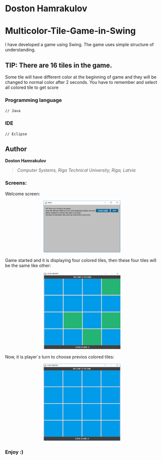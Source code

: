 # Doston Hamrakulov

# Multicolor-Tile-Game-in-Swing

I have developed a game using Swing. The game uses simple structure of understanding.


## TIP: There are 16 tiles in the game. 

Some tile will have different color at the beginning of game and they 
will be changed to normal color after 2 seconds. 
You have to remember and select all colored tile to get score


### Programming language
```[java]
// Java 
```

### IDE
```[eclipse]
// Eclipse
```

## Author
**Doston Hamrakulov**
>*Computer Systems, Riga Technical University, Riga, Latvia*


### Screens:

Welcome screen:
<p align="center"><img width="50%" height="50%" src="https://github.com/dostonhamrakulov/Multicolor-Tile-Game-in-Swing/blob/master/images_1.PNG" /></p>

Game started and it is displaying four colored tiles, then these four tiles will be the same like other:
<p align="center"><img width="50%" height="50%" src="https://github.com/dostonhamrakulov/Multicolor-Tile-Game-in-Swing/blob/master/images_2.PNG" /></p>

Now, it is player`s turn to choose previos colored tiles:
<p align="center"><img width="50%" height="50%" src="https://github.com/dostonhamrakulov/Multicolor-Tile-Game-in-Swing/blob/master/images_3.PNG" /></p>


### Enjoy :)